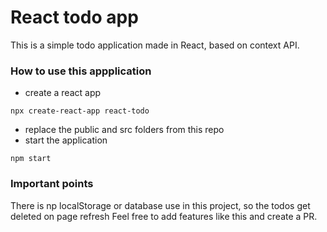 # React todo app

This is a simple todo application made in React, based on context API. 

### How to use this appplication

- create a react app
```
npx create-react-app react-todo
```
- replace the public and src folders from this repo 
- start the application
 ```
 npm start
 ```
 ### Important points
 There is np localStorage or database use in this project, so the todos get deleted on page refresh
 Feel free to add features like this and create a PR. 

